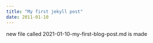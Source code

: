 ```yaml
---
title: "My first jekyll post"
date: 2011-01-10
---
```


new file called 2021-01-10-my-first-blog-post.md is made
